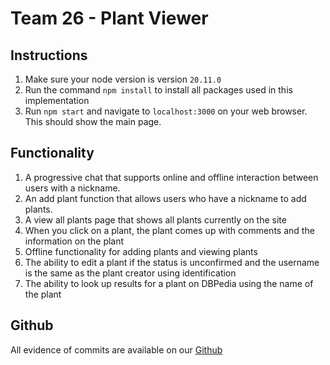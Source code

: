 # Team 26 - Plant Viewer

## Instructions
1. Make sure your node version is version `20.11.0` 
2. Run the command `npm install` to install all packages used in this implementation
3. Run `npm start` and navigate to `localhost:3000` on your web browser. This should show the main page.

## Functionality
1. A progressive chat that supports online and offline interaction between users with a nickname.
2. An add plant function that allows users who have a nickname to add plants.
3. A view all plants page that shows all plants currently on the site
4. When you click on a plant, the plant comes up with comments and the information on the plant
5. Offline functionality for adding plants and viewing plants
6. The ability to edit a plant if the status is unconfirmed and the username is the same as the plant creator using identification
7. The ability to look up results for a plant on DBPedia using the name of the plant

## Github
All evidence of commits are available on our [Github](https://github.com/AlessandroPerelli/com3504-team19)
